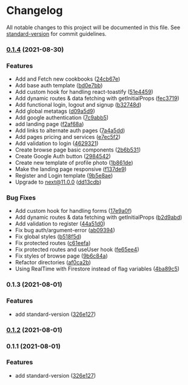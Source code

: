 # Changelog

All notable changes to this project will be documented in this file. See [standard-version](https://github.com/conventional-changelog/standard-version) for commit guidelines.

### [0.1.4](https://github.com/Railly/UNMSM_G06_GCS/compare/v0.1.3...v0.1.4) (2021-08-30)


### Features

* Add and Fetch new cookbooks ([24cb67e](https://github.com/Railly/UNMSM_G06_GCS/commit/24cb67ed439746cfe3534f9a2de38c2d8a58f325))
* Add base auth template ([bd0e7bb](https://github.com/Railly/UNMSM_G06_GCS/commit/bd0e7bbb59d444859b1606483b3cb3440d3bd7cd))
* Add custom hook for handling react-toastify ([51e4459](https://github.com/Railly/UNMSM_G06_GCS/commit/51e44599650c527b841a1e6fb89d7681ffe96f8d))
* Add dynamic routes & data fetching with getInitialProps ([fec3719](https://github.com/Railly/UNMSM_G06_GCS/commit/fec37198d3a06c039aa08ac7fe4cc0542546fb81))
* Add functional login, logout and signup ([b32748d](https://github.com/Railly/UNMSM_G06_GCS/commit/b32748dbb45acecd56a85888f14bda8847f85554))
* Add global metatags ([d09a5d9](https://github.com/Railly/UNMSM_G06_GCS/commit/d09a5d9b9d9175220842bd6451a17053ecc4a34f))
* Add google authentication ([7c9abb5](https://github.com/Railly/UNMSM_G06_GCS/commit/7c9abb5215acdc4f519cdb29250677b4341851f7))
* add landing page ([f2af68a](https://github.com/Railly/UNMSM_G06_GCS/commit/f2af68a2bb3dd00e43ab857a94ac7d133bb864a9))
* Add links to alternate auth pages ([7a4a5dd](https://github.com/Railly/UNMSM_G06_GCS/commit/7a4a5ddbcc2587da3ab3f494540345c386d42665))
* Add pages pricing and services ([e7ec5f2](https://github.com/Railly/UNMSM_G06_GCS/commit/e7ec5f229ee34da6e167413bc5ca8ebe4e0b4363))
* Add validation to login ([4629321](https://github.com/Railly/UNMSM_G06_GCS/commit/46293211933ba5d3e428b7662fd97e9cc70708db))
* Create browse page basic components ([2b6b531](https://github.com/Railly/UNMSM_G06_GCS/commit/2b6b53100678bf286633111ef41532299b6c6a00))
* Create Google Auth button ([2984542](https://github.com/Railly/UNMSM_G06_GCS/commit/29845420f6e2fc2fd8dd02ca2a134d8960110608))
* Create new template of profile photo ([1b861de](https://github.com/Railly/UNMSM_G06_GCS/commit/1b861de5faa863624e070d4e3edc370ed67c4cd8))
* Make the landing page responsive ([f137de9](https://github.com/Railly/UNMSM_G06_GCS/commit/f137de909d19e88d62f78603ccb38604befacaef))
* Register and Login template ([9b5e8ae](https://github.com/Railly/UNMSM_G06_GCS/commit/9b5e8ae64dca3bdd639c3c9064a414c9129959ee))
* Upgrade to next@11.0.0 ([dd13cdb](https://github.com/Railly/UNMSM_G06_GCS/commit/dd13cdb0875b1f5c99f211ac55a8093add0c65a4))


### Bug Fixes

* Add custom hook for handling forms ([17e9a0f](https://github.com/Railly/UNMSM_G06_GCS/commit/17e9a0f7e67049a1503affea82ff65d66d64cbc8))
* Add dynamic routes & data fetching with getInitialProps ([b2d9abd](https://github.com/Railly/UNMSM_G06_GCS/commit/b2d9abdb9b28f2de733c77034207a73c015dc545))
* Add validation to register ([44a51d0](https://github.com/Railly/UNMSM_G06_GCS/commit/44a51d0f527c9948971d0cc8eabd7df1843afaee))
* Fix bug auth/argument-error ([ab09394](https://github.com/Railly/UNMSM_G06_GCS/commit/ab09394f8c99c859983fd169844b537a1041a54b))
* Fix global styles ([b518f5d](https://github.com/Railly/UNMSM_G06_GCS/commit/b518f5d28b63f476ed3b6e7e0f47442a98698e33))
* Fix protected routes ([c61eefa](https://github.com/Railly/UNMSM_G06_GCS/commit/c61eefa6b6111fa6649bb138ca5dfdcf91788d15))
* Fix protected routes and useUser hook ([fe65ee4](https://github.com/Railly/UNMSM_G06_GCS/commit/fe65ee4ace69304e5628c16d4d04d698f3676e1e))
* Fix styles of browse page ([9b6c84a](https://github.com/Railly/UNMSM_G06_GCS/commit/9b6c84a7c5a9044f476c634791c6f61ec9ededfc))
* Refactor directories ([af0ca2b](https://github.com/Railly/UNMSM_G06_GCS/commit/af0ca2bf629df23486ad26bcd9aefafaa9cbd04c))
* Using RealTime with Firestore instead of flag variables ([4ba89c5](https://github.com/Railly/UNMSM_G06_GCS/commit/4ba89c51f82ef77b2d5f4f1f1d4b261aa3f318e5))

### 0.1.3 (2021-08-01)


### Features

* add standard-version ([326e127](https://github.com/Railly/UNMSM_G06_GCS/commit/326e127a21c752879c93895cb510d0fa2b832fe1))

### [0.1.2](https://github.com/Railly/UNMSM_G06_GCS/compare/v0.1.1...v0.1.2) (2021-08-01)

### 0.1.1 (2021-08-01)


### Features

* add standard-version ([326e127](https://github.com/Railly/UNMSM_G06_GCS/commit/326e127a21c752879c93895cb510d0fa2b832fe1))
